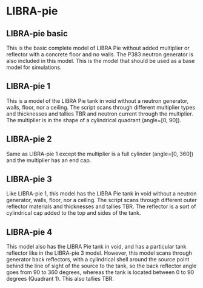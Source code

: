 # LIBRA-pie

## LIBRA-pie basic

This is the basic complete model of LIBRA Pie without added multiplier or reflector with a concrete floor and no walls. 
The P383 neutron generator is also included in this model. This is the model that should be used as a base model for simulations.

## LIBRA-pie 1
This is a model of the LIBRA Pie tank in void without a neutron generator, walls, floor, nor a ceiling.
The script scans through different multiplier types and thicknesses and tallies TBR and neutron current 
through the multiplier. The multiplier is in the shape of a cylindrical quadrant (angle=[0, 90]).

## LIBRA-pie 2
Same as LIBRA-pie 1 except the multiplier is a full cylinder (angle=[0, 360]) and the multiplier has an end cap.

## LIBRA-pie 3
Like LIBRA-pie 1, this model has the LIBRA Pie tank in void without a neutron generator, walls, floor, nor a ceiling.
The script scans through different outer reflector materials and thicknesses and tallies TBR.
The reflector is a sort of cylindrical cap added to the top and sides of the tank.

## LIBRA-pie 4
This model also has the LIBRA Pie tank in void, and has a particular tank reflector like in the LIBRA-pie 3 model.
However, this model scans through generator back reflectors, with a cylindrical shell around the source point behind
the line of sight of the source to the tank, so the back reflector angle goes from 90 to 360 degrees, whereas the tank
is located between 0 to 90 degrees (Quadrant 1). This also tallies TBR.




